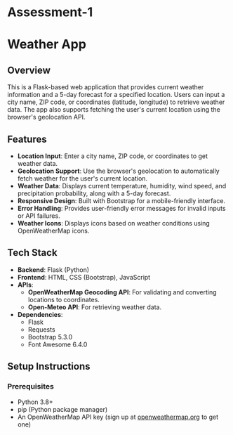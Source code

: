 # Assessment-1
# Weather App

## Overview
This is a Flask-based web application that provides current weather information and a 5-day forecast for a specified location. Users can input a city name, ZIP code, or coordinates (latitude, longitude) to retrieve weather data. The app also supports fetching the user's current location using the browser's geolocation API.

## Features
- **Location Input**: Enter a city name, ZIP code, or coordinates to get weather data.
- **Geolocation Support**: Use the browser's geolocation to automatically fetch weather for the user's current location.
- **Weather Data**: Displays current temperature, humidity, wind speed, and precipitation probability, along with a 5-day forecast.
- **Responsive Design**: Built with Bootstrap for a mobile-friendly interface.
- **Error Handling**: Provides user-friendly error messages for invalid inputs or API failures.
- **Weather Icons**: Displays icons based on weather conditions using OpenWeatherMap icons.

## Tech Stack
- **Backend**: Flask (Python)
- **Frontend**: HTML, CSS (Bootstrap), JavaScript
- **APIs**:
  - **OpenWeatherMap Geocoding API**: For validating and converting locations to coordinates.
  - **Open-Meteo API**: For retrieving weather data.
- **Dependencies**:
  - Flask
  - Requests
  - Bootstrap 5.3.0
  - Font Awesome 6.4.0

## Setup Instructions

### Prerequisites
- Python 3.8+
- pip (Python package manager)
- An OpenWeatherMap API key (sign up at [openweathermap.org](https://openweathermap.org/) to get one)

